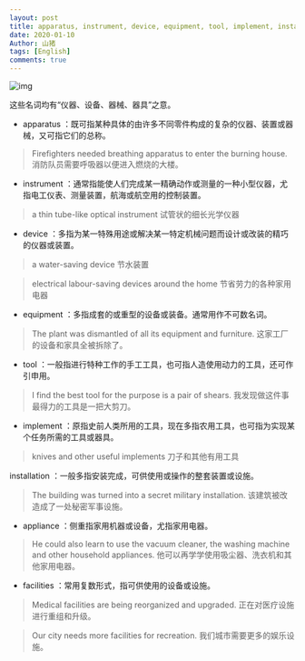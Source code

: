 ```yaml
---
layout: post
title: apparatus, instrument, device, equipment, tool, implement, installation, appliance, facilities 区别
date: 2020-01-10
Author: 山猪
tags: [English]
comments: true
---
```

![img](https://cookmankitchenequipments.files.wordpress.com/2015/09/commercial-kitchen-equipment-supplies-l-40da9a0c49163d9c.jpg)

<!-- more -->

这些名词均有“仪器、设备、器械、器具”之意。

- apparatus ：既可指某种具体的由许多不同零件构成的复杂的仪器、装置或器械，又可指它们的总称。

>Firefighters needed breathing apparatus to enter the burning house.
>消防队员需要呼吸器以便进入燃烧的大楼。

- instrument ：通常指能使人们完成某一精确动作或测量的一种小型仪器，尤指电工仪表、测量装置，航海或航空用的控制装置。

>a thin tube-like optical instrument
>试管状的细长光学仪器

- device ：多指为某一特殊用途或解决某一特定机械问题而设计或改装的精巧的仪器或装置。

>a water-saving device
>节水装置

>electrical labour-saving devices around the home
>节省劳力的各种家用电器

- equipment ：多指成套的或重型的设备或装备。通常用作不可数名词。

>The plant was dismantled of all its equipment and furniture.
>这家工厂的设备和家具全被拆除了。

- tool ：一般指进行特种工作的手工工具，也可指人造使用动力的工具，还可作引申用。

>I find the best tool for the purpose is a pair of shears.
>我发现做这件事最得力的工具是一把大剪刀。

- implement ：原指史前人类所用的工具，现在多指农用工具，也可指为实现某个任务所需的工具或器具。

>knives and other useful implements
>刀子和其他有用工具

installation ：一般多指安装完成，可供使用或操作的整套装置或设施。

>The building was turned into a secret military installation.
>该建筑被改造成了一处秘密军事设施。

- appliance ：侧重指家用机器或设备，尤指家用电器。

>He could also learn to use the vacuum cleaner, the washing machine and other household appliances.
>他可以再学学使用吸尘器、洗衣机和其他家用电器。

- facilities ：常用复数形式，指可供使用的设备或设施。

>Medical facilities are being reorganized and upgraded.
>正在对医疗设施进行重组和升级。

>Our city needs more facilities for recreation.
>我们城市需要更多的娱乐设施。
